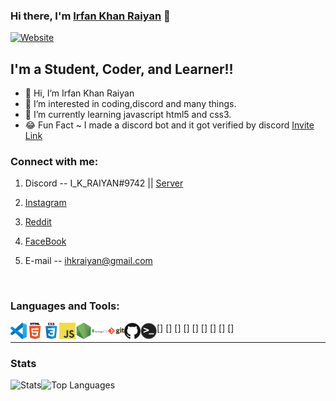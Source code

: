 ### Hi there, I'm [Irfan Khan Raiyan](https://ikraiyan.github.io) 👋

[![Website](https://img.shields.io/website?label=ikraiyan&style=for-the-badge&url=https%3A%2F%2Fikraiyan.github.io)](https://ikraiyan.github.io/)

## I'm a Student, Coder, and Learner!!

- 👋 Hi, I’m Irfan Khan Raiyan
- 👀 I’m interested in coding,discord and many things.
- 🌱 I’m currently learning javascript html5 and css3.
- 😂 Fun Fact ~ I made a discord bot and it got verified by discord [Invite Link](https://discord.com/oauth2/authorize?client_id=816596547801972777&scope=bot&permissions=1342434430)

### Connect with me:

1. Discord -- I_K_RAIYAN#9742 || [Server](https://discord.gg/6unEtRYcZP)

2. [Instagram](https://www.instagram.com/i_k_raiyan/)

3. [Reddit](https://www.reddit.com/user/mr_ikr)

4. [FaceBook](https://facebook.com/ikraiyan0001)

4. E-mail -- ihkraiyan@gmail.com


<br />

### Languages and Tools:

[<img align="left" alt="Visual Studio Code" width="26px" src="https://raw.githubusercontent.com/github/explore/80688e429a7d4ef2fca1e82350fe8e3517d3494d/topics/visual-studio-code/visual-studio-code.png" />]
[<img align="left" alt="HTML5" width="26px" src="https://raw.githubusercontent.com/github/explore/80688e429a7d4ef2fca1e82350fe8e3517d3494d/topics/html/html.png" />]
[<img align="left" alt="CSS3" width="26px" src="https://raw.githubusercontent.com/github/explore/80688e429a7d4ef2fca1e82350fe8e3517d3494d/topics/css/css.png" />]
[<img align="left" alt="JavaScript" width="26px" src="https://raw.githubusercontent.com/github/explore/80688e429a7d4ef2fca1e82350fe8e3517d3494d/topics/javascript/javascript.png" />]
[<img align="left" alt="Node.js" width="26px" src="https://raw.githubusercontent.com/github/explore/80688e429a7d4ef2fca1e82350fe8e3517d3494d/topics/nodejs/nodejs.png" />]
[<img align="left" alt="MongoDB" width="26px" src="https://raw.githubusercontent.com/github/explore/80688e429a7d4ef2fca1e82350fe8e3517d3494d/topics/mongodb/mongodb.png" />]
[<img align="left" alt="Git" width="26px" src="https://raw.githubusercontent.com/github/explore/80688e429a7d4ef2fca1e82350fe8e3517d3494d/topics/git/git.png" />]
[<img align="left" alt="GitHub" width="26px" src="https://raw.githubusercontent.com/github/explore/78df643247d429f6cc873026c0622819ad797942/topics/github/github.png" />]
[<img align="left" alt="Terminal" width="26px" src="https://raw.githubusercontent.com/github/explore/80688e429a7d4ef2fca1e82350fe8e3517d3494d/topics/terminal/terminal.png" />]



---


### Stats
<img align="left" alt="Stats" src="https://github-readme-stats.vercel.app/api?username=IKRAIYAN&&show_icons=true&title_color=ffffff&icon_color=bb2acf&text_color=daf7dc&bg_color=263238">

<img align="left" alt="Top Languages" src="https://github-readme-stats.vercel.app/api/top-langs/?username=IKRAIYAN&theme=blue-green&count_private=true">


[website]: https://ikraiyan.github.io
[instagram]: https://instagram.com/i_k_raiyan
